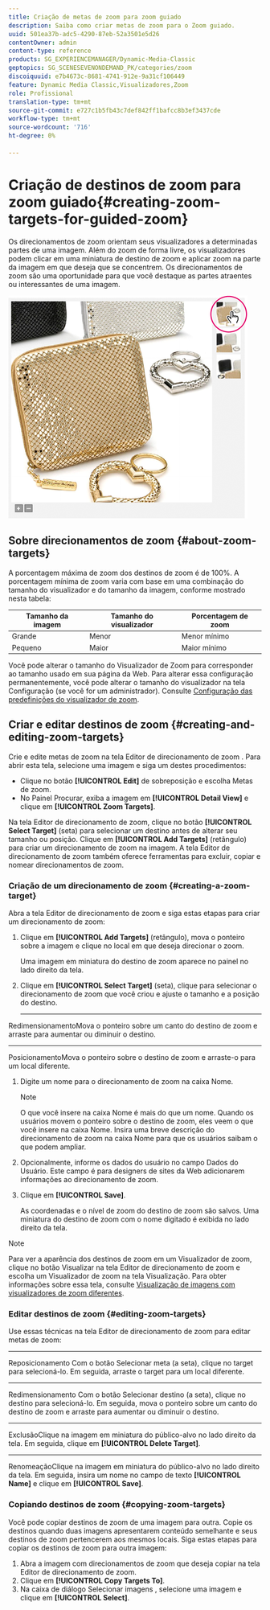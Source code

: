```yaml
---
title: Criação de metas de zoom para zoom guiado
description: Saiba como criar metas de zoom para o Zoom guiado.
uuid: 501ea37b-adc5-4290-87eb-52a3501e5d26
contentOwner: admin
content-type: reference
products: SG_EXPERIENCEMANAGER/Dynamic-Media-Classic
geptopics: SG_SCENESEVENONDEMAND_PK/categories/zoom
discoiquuid: e7b4673c-8681-4741-912e-9a31cf106449
feature: Dynamic Media Classic,Visualizadores,Zoom
role: Profissional
translation-type: tm+mt
source-git-commit: e727c1b5fb43c7def842ff1bafcc8b3ef3437cde
workflow-type: tm+mt
source-wordcount: '716'
ht-degree: 0%

---
```



# Criação de destinos de zoom para zoom guiado{#creating-zoom-targets-for-guided-zoom}

Os direcionamentos de zoom orientam seus visualizadores a determinadas partes de uma imagem. Além do zoom de forma livre, os visualizadores podem clicar em uma miniatura de destino de zoom e aplicar zoom na parte da imagem em que deseja que se concentrem. Os direcionamentos de zoom são uma oportunidade para que você destaque as partes atraentes ou interessantes de uma imagem.

![Criação de metas de zoom para zoom guiado](/help/assets/zo_guided_zoom.png)

## Sobre direcionamentos de zoom {#about-zoom-targets}

A porcentagem máxima de zoom dos destinos de zoom é de 100%. A porcentagem mínima de zoom varia com base em uma combinação do tamanho do visualizador e do tamanho da imagem, conforme mostrado nesta tabela:

| Tamanho da imagem | Tamanho do visualizador | Porcentagem de zoom |
|--- |--- |--- |
| Grande | Menor | Menor mínimo |
| Pequeno | Maior | Maior mínimo |

Você pode alterar o tamanho do Visualizador de Zoom para corresponder ao tamanho usado em sua página da Web. Para alterar essa configuração permanentemente, você pode alterar o tamanho do visualizador na tela Configuração (se você for um administrador). Consulte [Configuração das predefinições do visualizador de zoom](setting-zoom-viewer-presets.md#setting_up_zoom_viewer_presets).

## Criar e editar destinos de zoom {#creating-and-editing-zoom-targets}

Crie e edite metas de zoom na tela Editor de direcionamento de zoom . Para abrir esta tela, selecione uma imagem e siga um destes procedimentos:

* Clique no botão **[!UICONTROL Edit]** de sobreposição e escolha Metas de zoom.
* No Painel Procurar, exiba a imagem em **[!UICONTROL Detail View]** e clique em **[!UICONTROL Zoom Targets]**.

Na tela Editor de direcionamento de zoom, clique no botão **[!UICONTROL Select Target]** (seta) para selecionar um destino antes de alterar seu tamanho ou posição. Clique em **[!UICONTROL Add Targets]** (retângulo) para criar um direcionamento de zoom na imagem. A tela Editor de direcionamento de zoom também oferece ferramentas para excluir, copiar e nomear direcionamentos de zoom.

### Criação de um direcionamento de zoom {#creating-a-zoom-target}

Abra a tela Editor de direcionamento de zoom e siga estas etapas para criar um direcionamento de zoom:

1. Clique em **[!UICONTROL Add Targets]** (retângulo), mova o ponteiro sobre a imagem e clique no local em que deseja direcionar o zoom.

   Uma imagem em miniatura do destino de zoom aparece no painel no lado direito da tela.

1. Clique em **[!UICONTROL Select Target]** (seta), clique para selecionar o direcionamento de zoom que você criou e ajuste o tamanho e a posição do destino.

   * ****
RedimensionamentoMova o ponteiro sobre um canto do destino de zoom e arraste para aumentar ou diminuir o destino.

   * ****
PosicionamentoMova o ponteiro sobre o destino de zoom e arraste-o para um local diferente.

1. Digite um nome para o direcionamento de zoom na caixa Nome.

   >[!NOTE]
   >
   >O que você insere na caixa Nome é mais do que um nome. Quando os usuários movem o ponteiro sobre o destino de zoom, eles veem o que você insere na caixa Nome. Insira uma breve descrição do direcionamento de zoom na caixa Nome para que os usuários saibam o que podem ampliar.

1. Opcionalmente, informe os dados do usuário no campo Dados do Usuário. Este campo é para designers de sites da Web adicionarem informações ao direcionamento de zoom.
1. Clique em **[!UICONTROL Save]**.

   As coordenadas e o nível de zoom do destino de zoom são salvos. Uma miniatura do destino de zoom com o nome digitado é exibida no lado direito da tela.

>[!NOTE]
>
>Para ver a aparência dos destinos de zoom em um Visualizador de zoom, clique no botão Visualizar na tela Editor de direcionamento de zoom e escolha um Visualizador de zoom na tela Visualização. Para obter informações sobre essa tela, consulte [Visualização de imagens com visualizadores de zoom diferentes](previewing-image-assets-different-zoom.md#previewing_image_assets_with_different_zoom_viewers).

### Editar destinos de zoom {#editing-zoom-targets}

Use essas técnicas na tela Editor de direcionamento de zoom para editar metas de zoom:

* ****
Reposicionamento Com o botão Selecionar meta (a seta), clique no target para selecioná-lo. Em seguida, arraste o target para um local diferente.

* ****
Redimensionamento Com o botão Selecionar destino (a seta), clique no destino para selecioná-lo. Em seguida, mova o ponteiro sobre um canto do destino de zoom e arraste para aumentar ou diminuir o destino.

* ****
ExclusãoClique na imagem em miniatura do público-alvo no lado direito da tela. Em seguida, clique em **[!UICONTROL Delete Target]**.

* ****
RenomeaçãoClique na imagem em miniatura do público-alvo no lado direito da tela. Em seguida, insira um nome no campo de texto **[!UICONTROL Name]** e clique em **[!UICONTROL Save]**.

### Copiando destinos de zoom {#copying-zoom-targets}

Você pode copiar destinos de zoom de uma imagem para outra. Copie os destinos quando duas imagens apresentarem conteúdo semelhante e seus destinos de zoom pertencerem aos mesmos locais. Siga estas etapas para copiar os destinos de zoom para outra imagem:

1. Abra a imagem com direcionamentos de zoom que deseja copiar na tela Editor de direcionamento de zoom.
1. Clique em **[!UICONTROL Copy Targets To]**.
1. Na caixa de diálogo Selecionar imagens , selecione uma imagem e clique em **[!UICONTROL Select]**.


